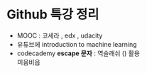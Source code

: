# Github 특강 정리  
*  MOOC : 코세라 , edx , udacity  
*  유튜브에 introduction to machine learning  
*  codecademy
__escape 문자__ : 역슬래쉬 (\) 활용  
미음비읍